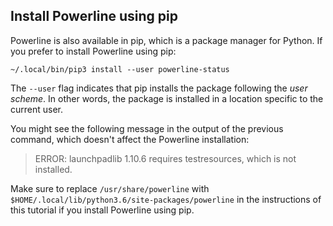 ## Install Powerline using pip

Powerline is also available in pip, which is a package manager for Python. If
you prefer to install Powerline using pip:

```shell
~/.local/bin/pip3 install --user powerline-status
```

The `--user` flag indicates that pip installs the package following the _user
scheme_. In other words, the package is installed in a location specific to the
current user.

You might see the following message in the output of the previous command, which
doesn't affect the Powerline installation:
> ERROR: launchpadlib 1.10.6 requires testresources, which is not installed.

Make sure to replace `/usr/share/powerline` with
`$HOME/.local/lib/python3.6/site-packages/powerline` in the instructions of this
tutorial if you install Powerline using pip.
